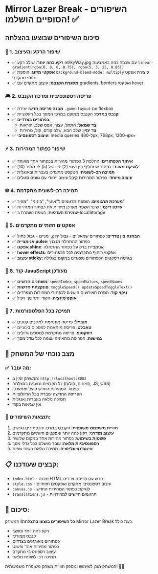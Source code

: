 # Mirror Lazer Break - השיפורים הסופיים הושלמו! ✅

## סיכום השיפורים שבוצעו בהצלחה

### 🎨 1. שיפור הרקע והעיצוב
- ✅ **רקע כהה יותר**: שולב רקע milkyWay.jpg עם שכבה כהה באמצעות `linear-gradient(rgba(0, 0, 0, 0.75), rgba(5, 5, 25, 0.85))`
- ✅ **אפקטי מיזוג**: הוספת `background-blend-mode: multiply` ליצירת אפקט חזותי מתקדם
- ✅ **מסגרת הקנבס**: עיצוב מתקדם עם gradients, borders ואפקטי hover

### 🎮 2. פריסה רספונסיבית ומרכוז הקנבס
- ✅ **מבנה פריסה חדש**: יצירת `.game-layout` עם flexbox
- ✅ **קנבס במרכז**: הקנבס ממוקם במרכז המסך בכל רזולוציות
- ✅ **כפתורים בצדדים**: 
  - **צד שמאל**: התחל, עצור, אפס שלב, הוראות
  - **צד ימין**: שלב הבא, שלב קודם, קול, מהירות
- ✅ **עיצוב רספונסיבי**: media queries ל-480px, 768px, ו-1200px+

### ⚡ 3. שיפור כפתור המהירות
- ✅ **איחוד הכפתורים**: החלפת 3 כפתורי מהירות בכפתור אחד מאוחד
- ✅ **לוגיקת מעבר**: כפתור שמחליף בין איטי (2) → רגיל (5) → מהיר (10)
- ✅ **תמיכה רב-לשונית**: הטקסט מתעדכן בעברית ובאנגלית
- ✅ **עיצוב מיוחד**: כפתור המהירות קיבל עיצוב ייחודי עם גוונים סגולים

### 🌐 4. תמיכה רב-לשונית מתקדמת
- ✅ **מערכת תרגומים**: הוספת תרגומים ל"איטי", "בינוני", "מהיר"
- ✅ **עדכון דינמי**: שינוי השפה מעדכן מיידית את כפתור המהירות
- ✅ **שמירת העדפות**: השפה נשמרת ב-localStorage

### 🎯 5. אפקטים חזותיים מתקדמים
- ✅ **הבחנה בין צדדים**: כפתורים שמאליים - גבול ירוק, ימניים - גבול כחול
- ✅ **אנימציית pulse**: כפתור ההתחלה מנצנץ
- ✅ **אפקט shine**: אנימציית ברק על כפתור ההתחלה
- ✅ **hover effects**: אפקטי ריחוף מתקדמים לכל הכפתורים
- ✅ **עיצוב sticky**: בגרסה דסקטופ הכפתורים נשארים במקום בגלילה

### 🔧 6. קוד JavaScript מעודכן
- ✅ **משתנים חדשים**: `speedIndex`, `speedValues`, `speedNames`
- ✅ **פונקציות חדשות**: `toggleSpeed()`, `updateSpeedToggleText()`
- ✅ **ניקוי קוד**: הסרת האירועים הישנים לכפתורי המהירות הנפרדים
- ✅ **אופטימיזציה**: הקוד יותר נקי ויעיל

### 📱 7. תמיכה בכל הפלטפורמות
- ✅ **מובייל**: פריסה מותאמת למסכים קטנים
- ✅ **טאבלט**: פריסה מותאמת למסכים בינוניים  
- ✅ **דסקטופ**: פריסה מתקדמת למסכים גדולים
- ✅ **גמישות**: הפריסה מתאימה עצמה לכל גודל מסך

## 🚀 מצב נוכחי של המשחק

### ✅ מה עובד:
- המשחק זמין ב: `http://localhost:8082`
- כל הקבצים נטענים בהצלחה (תמונות, קולות, JS, CSS)
- כפתור המהירות החדש פועל ומתעדכן
- הפריסה החדשה עובדת בכל הרזולוציות
- תמיכה מלאה בעברית ואנגלית
- אין שגיאות בקוד

### 🎯 תוצאות השיפורים:
1. **חוויית משתמש משופרת**: הקנבס במרכז והכפתורים נגישים
2. **עיצוב מודרני**: רקע כהה יותר ואפקטים חזותיים מתקדמים
3. **פשטות בשימוש**: כפתור מהירות אחד במקום שלושה
4. **רספונסיביות מלאה**: עובד מושלם בכל גדלי מסך
5. **אינטרנציונליזציה**: תמיכה מלאה בשתי שפות

## 📋 קבצים שעודכנו:
- `index.html` - מבנה HTML חדש עם פריסת צדדים
- `style.css` - עיצוב רספונסיבי מתקדם ואפקטים חזותיים
- `canvas.js` - לוגיקת כפתור המהירות החדש
- `translations.js` - תרגומים חדשים למהירויות

## 🎉 סיכום:
**כל השיפורים בוצעו בהצלחה!** המשחק Mirror Lazer Break כעת כולל:
- רקע כהה יותר ומושך
- קנבס ממורכז
- כפתורים מאורגנים בצדדים
- כפתור מהירות אחד ופשוט
- עיצוב רספונסיבי מתקדם
- תמיכה רב-לשונית מלאה

המשחק מוכן לשימוש ומספק חוויית משחק משופרת משמעותית! 🚀✨
